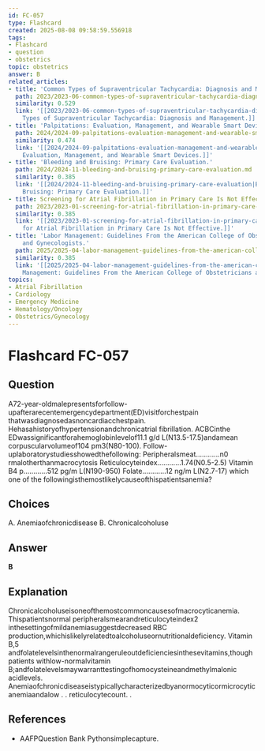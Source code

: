 ```yaml
---
id: FC-057
type: Flashcard
created: 2025-08-08 09:58:59.556918
tags:
- Flashcard
- question
- obstetrics
topic: obstetrics
answer: B
related_articles:
- title: 'Common Types of Supraventricular Tachycardia: Diagnosis and Management.'
  path: 2023/2023-06-common-types-of-supraventricular-tachycardia-diagnosis-and-m.md
  similarity: 0.529
  link: '[[2023/2023-06-common-types-of-supraventricular-tachycardia-diagnosis-and-m|Common
    Types of Supraventricular Tachycardia: Diagnosis and Management.]]'
- title: 'Palpitations: Evaluation, Management, and Wearable Smart Devices.'
  path: 2024/2024-09-palpitations-evaluation-management-and-wearable-smart-device.md
  similarity: 0.474
  link: '[[2024/2024-09-palpitations-evaluation-management-and-wearable-smart-device|Palpitations:
    Evaluation, Management, and Wearable Smart Devices.]]'
- title: 'Bleeding and Bruising: Primary Care Evaluation.'
  path: 2024/2024-11-bleeding-and-bruising-primary-care-evaluation.md
  similarity: 0.385
  link: '[[2024/2024-11-bleeding-and-bruising-primary-care-evaluation|Bleeding and
    Bruising: Primary Care Evaluation.]]'
- title: Screening for Atrial Fibrillation in Primary Care Is Not Effective.
  path: 2023/2023-01-screening-for-atrial-fibrillation-in-primary-care-is-not-eff.md
  similarity: 0.385
  link: '[[2023/2023-01-screening-for-atrial-fibrillation-in-primary-care-is-not-eff|Screening
    for Atrial Fibrillation in Primary Care Is Not Effective.]]'
- title: 'Labor Management: Guidelines From the American College of Obstetricians
    and Gynecologists.'
  path: 2025/2025-04-labor-management-guidelines-from-the-american-college-of-obs.md
  similarity: 0.385
  link: '[[2025/2025-04-labor-management-guidelines-from-the-american-college-of-obs|Labor
    Management: Guidelines From the American College of Obstetricians and Gynecologists.]]'
topics:
- Atrial Fibrillation
- Cardiology
- Emergency Medicine
- Hematology/Oncology
- Obstetrics/Gynecology
---
```


# Flashcard FC-057

## Question

A72-year-oldmalepresentsforfollow-upafterarecentemergencydepartment(ED)visitforchestpain thatwasdiagnosedasnoncardiacchestpain. Hehasahistoryofhypertensionandchronicatrial fibrillation. ACBCinthe EDwassignificantforahemoglobinlevelof11.1 g/d L(N13.5-17.5)andamean corpuscularvolumeof104 pm3(N80-100). Follow-uplaboratorystudiesshowedthefollowing: Peripheralsmeat............n0 rmalotherthanmacrocytosis Reticulocyteindex............1.74(N0.5-2.5) Vitamin B4 p............512 pg/m L(N190-950) Folate............12 ng/m L(N2.7-17) which one of the followingisthemostlikelycauseofthispatientsanemia?

## Choices

A. Anemiaofchronicdisease
B. Chronicalcoholuse

## Answer

**B**

## Explanation

Chronicalcoholuseisoneofthemostcommoncausesofmacrocyticanemia. Thispatientsnormal peripheralsmearandreticulocyteindex2 inthesettingofmildanemiasuggestdecreased RBC production,whichislikelyrelatedtoalcoholuseornutritionaldeficiency. Vitamin B,5 andfolatelevelsinthenormalrangeruleoutdeficienciesinthesevitamins,thoughpatients withlow-normalvitamin B;andfolatelevelsmaywarranttestingofhomocysteineandmethylmalonic acidlevels. Anemiaofchronicdiseaseistypicallycharacterizedbyanormocyticormicrocyticanemiaandalow . . reticulocytecount. .

## References

- AAFPQuestion Bank Pythonsimplecapture.

